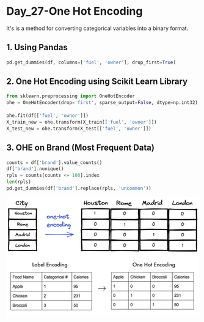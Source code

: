 # Day_27-One Hot Encoding
It's is a method for converting categorical variables into a binary format.

## 1. Using Pandas

```python
pd.get_dummies(df, columns=['fuel', 'owner'], drop_first=True)
```

## 2. One Hot Encoding using Scikit Learn Library

```python
from sklearn.preprocessing import OneHotEncoder
ohe = OneHotEncoder(drop='first', sparse_output=False, dtype=np.int32)

ohe.fit(df[['fuel', 'owner']])
X_train_new = ohe.transform(X_train[['fuel', 'owner']])
X_test_new = ohe.transform(X_test[['fuel', 'owner']])
```

## 3. OHE on Brand (Most Frequent Data)
```python
counts = df['brand'].value_counts()
df['brand'].nunique()
rpls = counts[counts <= 100].index
len(rpls)
pd.get_dummies(df['brand'].replace(rpls, 'uncommon'))
```

![Image1](assets/1.png)
![Image2](assets/2.jpg)